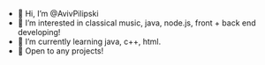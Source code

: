 - 👋 Hi, I’m @AvivPilipski
- 👀 I’m interested in classical music, java, node.js, front + back end developing!
- 🌱 I’m currently learning java, c++, html.
- 💞️ Open to any projects!

<!---
AvivPilipski/AvivPilipski is a ✨ special ✨ repository because its `README.md` (this file) appears on your GitHub profile.
You can click the Preview link to take a look at your changes.
--->
